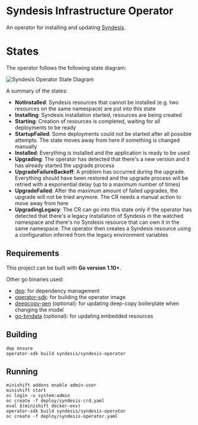 # Syndesis Infrastructure Operator

An operator for installing and updating [Syndesis](https://github.com/syndesisio/syndesis).

# States

The operator follows the following state diagram:

![Syndesis Operator State Diagram](/doc/syndesis-operator-states.png "Syndesis Operator State Diagram")

A summary of the states:

* **NotInstalled**: Syndesis resources that cannot be installed (e.g. two resources on the same namespace) are put into this state
* **Installing**: Syndesis installation started, resources are being created
* **Starting**: Creation of resources is completed, waiting for all deployments to be ready
* **StartupFailed**: Some deployments could not be started after all possible attempts. The state moves away from here if something is changed manually
* **Installed**: Everything is installed and the application is ready to be used
* **Upgrading**: The operator has detected that there's a new version and it has already started the upgrade process
* **UpgradeFailureBackoff**: A problem has occurred during the upgrade. Everything should have been restored and the upgrade process will be retried with a exponential delay (up to a maximum number of times)
* **UpgradeFailed**: After the maximum amount of failed upgrades, the upgrade will not be tried anymore. The CR needs a manual action to move away from here
* **UpgradingLegacy**: The CR can go into this state only if the operator has detected that there's a legacy installation of Syndesis in the watched namespace and there's no Syndesis resource that can own it in the same namespace. The operator then creates a Syndesis resource using a configuration inferred from the legacy environment variables


## Requirements

This project can be built with **Go version 1.10+**.

Other go binaries used:

* [dep](https://github.com/golang/dep): for dependency management
* [operator-sdk](https://github.com/operator-framework/operator-sdk): for building the operator image
* [deepcopy-gen](https://github.com/kubernetes/gengo/tree/master/examples/deepcopy-gen) (optional): for updating deep-copy boilerplate when changing the model
* [go-bindata](https://github.com/go-bindata/go-bindata) (optional): for updating embedded resources

## Building

```
dep ensure
operator-sdk build syndesis/syndesis-operator
```

## Running

```
minishift addons enable admin-user
minishift start
oc login -u system:admin
oc create -f deploy/syndesis-crd.yaml
eval $(minishift docker-env)
operator-sdk build syndesis/syndesis-operator
oc create -f deploy/syndesis-operator.yaml
```
